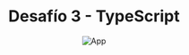<h1 align="center">Desafío 3 - TypeScript</h1>

<p align="center">
   <img alt="App" src="https://i.imgur.com/tFAMB8g.png">
</p>
